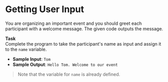 # Getting User Input

You are organizing an important event and you should greet each participant with a welcome message․ The given code outputs the message.

**Task**  
Complete the program to take the participant's name as input and assign it to the `name` variable.

- **Sample Input**: `Tom`
- **Sample Output**: `Hello Tom. Welcome to our event`

>Note that the variable for `name` is already defined.